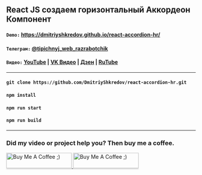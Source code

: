 ## React JS создаем горизонтальный Аккордеон Компонент

#### `Demo:` https://dmitriyshkredov.github.io/react-accordion-hr/

#### `Телеграм:` [@tipichnyj_web_razrabotchik](https://t.me/tipichnyj_web_razrabotchik/22)

#### `Видео:` [YouTube](https://youtu.be/Khlyl5kyNek) | [VK Видео](https://vk.com/video-222570561_456239025) | [Дзен](https://m.dzen.ru/video/watch/65016af71aba9b0ba43156b4) | [RuTube](https://rutube.ru/video/0053590b99782c32e220a4f2a03fb6e7/)

---

#### `git clone https://github.com/DmitriyShkredov/react-accordion-hr.git`

#### `npm install`

#### `npm run start`

#### `npm run build`

---

### Did my video or project help you? Then buy me a coffee.

<a href="https://www.buymeacoffee.com/DmitriyShkredov" target="_blank">
  <img
    src="https://www.buymeacoffee.com/assets/img/custom_images/orange_img.png"
    alt="Buy Me A Coffee ;)"
    style="height: 41px !important;width: 174px !important;box-shadow: 0px 3px 2px 0px rgba(190, 190, 190, 0.5) !important;-webkit-box-shadow: 0px 3px 2px 0px rgba(190, 190, 190, 0.5) !important;"
  >
</a>

<a href="https://donate.qiwi.com/payin/ShkredovDmitriy" target="_blank">
  <img
    src="https://cdn.buymeacoffee.com/buttons/v2/default-yellow.png"
    alt="Buy Me A Coffee ;)"
    style="height: 41px !important;width: 174px !important;box-shadow: 0px 3px 2px 0px rgba(190, 190, 190, 0.5) !important;-webkit-box-shadow: 0px 3px 2px 0px rgba(190, 190, 190, 0.5) !important;"
  >
</a>
